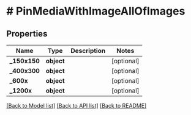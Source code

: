 # # PinMediaWithImageAllOfImages

## Properties

Name | Type | Description | Notes
------------ | ------------- | ------------- | -------------
**_150x150** | **object** |  | [optional]
**_400x300** | **object** |  | [optional]
**_600x** | **object** |  | [optional]
**_1200x** | **object** |  | [optional]

[[Back to Model list]](../../README.md#models) [[Back to API list]](../../README.md#endpoints) [[Back to README]](../../README.md)
